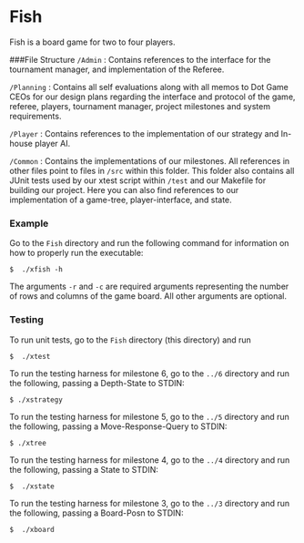 # Fish

Fish is a board game for two to four players.

###File Structure
`/Admin` : Contains references to the interface for the tournament manager, 
and implementation of the Referee.

`/Planning` : Contains all self evaluations along with all memos to Dot Game CEOs for our design 
plans regarding the interface and protocol of the game, referee, players, tournament manager, 
project milestones and system requirements.

`/Player` : Contains references to the implementation of our strategy and In-house player AI.

`/Common` : Contains the implementations of our milestones.  All references in other files point to 
files in `/src` within this folder.  This folder also contains all JUnit tests used by our xtest 
script within `/test` and our Makefile for building our project.  Here you can also find references 
to our implementation of a game-tree, player-interface, and state. 

### Example
Go to the `Fish` directory and run the following command for information on how to properly run the
executable:

```
$  ./xfish -h
```

The arguments `-r` and `-c` are required arguments representing the number of rows and columns of
the game board. All other arguments are optional.

### Testing
To run unit tests, go to the `Fish` directory (this directory) and run

```
$  ./xtest
```

To run the testing harness for milestone 6, go to the `../6` directory and run the following, passing a Depth-State to STDIN:

```
$ ./xstrategy
```

To run the testing harness for milestone 5, go to the `../5` directory and run the following, passing a Move-Response-Query to STDIN:

```
$ ./xtree
```

To run the testing harness for milestone 4, go to the `../4` directory and run the following, passing a State to STDIN:

```
$  ./xstate
```

To run the testing harness for milestone 3, go to the `../3` directory and run the following, passing a Board-Posn to STDIN:

```
$  ./xboard
```
